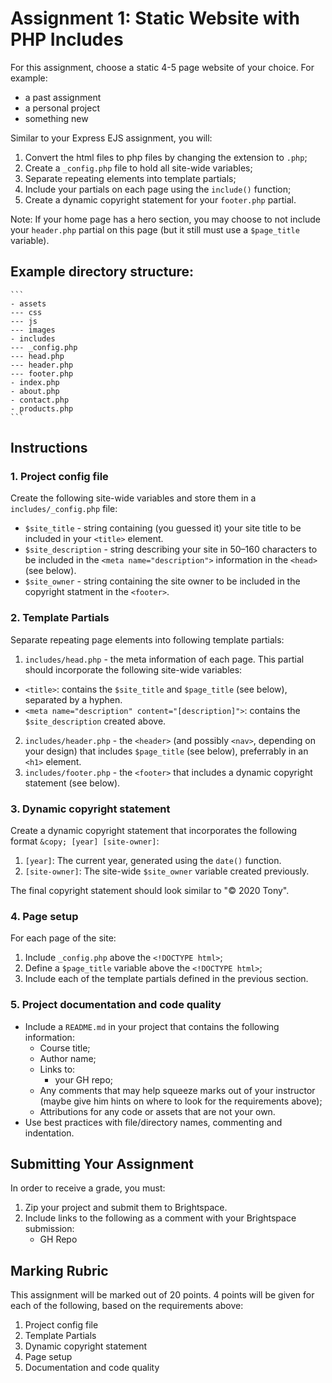 # Assignment 1: Static Website with PHP Includes
For this assignment, choose a static 4-5 page website of your choice. For example:
- a past assignment
- a personal project
- something new

Similar to your Express EJS assignment, you will:
1. Convert the html files to php files by changing the extension to `.php`;
2. Create a `_config.php` file to hold all site-wide variables;
3. Separate repeating elements into template partials;
4. Include your partials on each page using the `include()` function;
5. Create a dynamic copyright statement for your `footer.php` partial.

Note: If your home page has a hero section, you may choose to not include your `header.php` partial on this page (but it still must use a `$page_title` variable).

## Example directory structure:

    ```
    - assets
    --- css
    --- js
    --- images
    - includes
    --- _config.php
    --- head.php
    --- header.php
    --- footer.php
    - index.php
    - about.php
    - contact.php
    - products.php
    ```

## Instructions
### 1. Project config file
Create the following site-wide variables and store them in a `includes/_config.php` file:
- `$site_title` - string containing (you guessed it) your site title to be included in your `<title>` element.
- `$site_description` - string describing your site in 50–160 characters to be included in the `<meta name="description">` information in the `<head>` (see below).
- `$site_owner` - string containing the site owner to be included in the copyright statment in the `<footer>`.

### 2. Template Partials
Separate repeating page elements into following template partials:
1. `includes/head.php` - the meta information of each page. This partial should incorporate the following site-wide variables:
  - `<title>`: contains the `$site_title` and `$page_title` (see below), separated by a hyphen.
  - `<meta name="description" content="[description]">`: contains the `$site_description` created above.
2. `includes/header.php` - the `<header>` (and possibly `<nav>`, depending on your design) that includes `$page_title` (see below), preferrably in an `<h1>` element.
3. `includes/footer.php` - the `<footer>` that includes a dynamic copyright statement (see below).

### 3. Dynamic copyright statement
Create a dynamic copyright statement that incorporates the following format `&copy; [year] [site-owner]`:
1. `[year]`: The current year, generated using the `date()` function.
2. `[site-owner]`: The site-wide `$site_owner` variable created previously.

The final copyright statement should look similar to "&copy; 2020 Tony".

### 4. Page setup
For each page of the site:
1. Include `_config.php` above the `<!DOCTYPE html>`;
2. Define a `$page_title` variable above the `<!DOCTYPE html>`;
3. Include each of the template partials defined in the previous section.

### 5. Project documentation and code quality
- Include a `README.md` in your project that contains the following information:
  - Course title;
  - Author name;
  - Links to:
    - your GH repo;
  - Any comments that may help squeeze marks out of your instructor (maybe give him hints on where to look for the requirements above);
  - Attributions for any code or assets that are not your own.
- Use best practices with file/directory names, commenting and indentation.

## Submitting Your Assignment
In order to receive a grade, you must:
1. Zip your project and submit them to Brightspace.
2. Include links to the following as a comment with your Brightspace submission:
    - GH Repo

## Marking Rubric
This assignment will be marked out of 20 points. 4 points will be given for each of the following, based on the requirements above:
1. Project config file
2. Template Partials
3. Dynamic copyright statement
4. Page setup
5. Documentation and code quality
